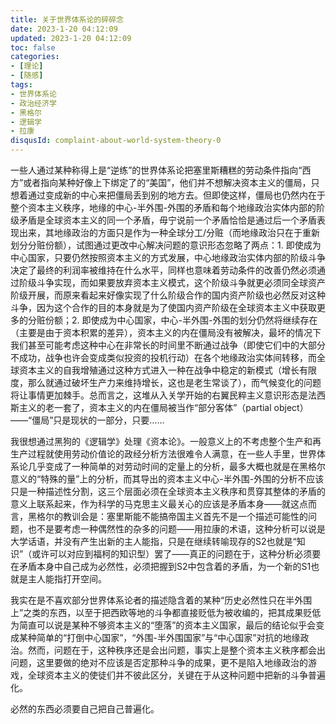 ```yaml
---
title: 关于世界体系论的碎碎念
date: 2023-1-20 04:12:09
updated: 2023-1-20 04:12:09
toc: false
categories:
- [理论]
- [随感]
tags: 
- 世界体系论
- 政治经济学
- 黑格尔
- 逻辑学
- 拉康
disqusId: complaint-about-world-system-theory-0
---
```


一些人通过某种称得上是“逆练”的世界体系论把塞里斯糟糕的劳动条件指向“西方”或者指向某种好像上下绑定了的“美国”，他们并不想解决资本主义的僵局，只想着通过变成新的中心来把僵局丢到别的地方去。但即使这样，僵局也仍然内在于整个资本主义秩序，地缘的中心-半外围-外围的矛盾和每个地缘政治实体内部的阶级矛盾是全球资本主义的同一个矛盾，毋宁说前一个矛盾恰恰是通过后一个矛盾表现出来，其地缘政治的方面只是作为一种全球分工/分赃（而地缘政治只在于重新划分分赃份额），试图通过更改中心解决问题的意识形态忽略了两点：1. 即使成为中心国家，只要仍然按照资本主义的方式发展，中心地缘政治实体内部的阶级斗争决定了最终的利润率被维持在什么水平，同样也意味着劳动条件的改善仍然必须通过阶级斗争实现，而如果要放弃资本主义模式，这个阶级斗争就更必须同全球资产阶级开展，而原来看起来好像实现了什么阶级合作的国内资产阶级也必然反对这种斗争，因为这个合作的目的本身就是为了使国内资产阶级在全球资本主义中获取更多的分赃份额；2. 即使成为中心国家，中心-半外围-外围的划分仍然将继续存在（主要是由于资本积累的差异），资本主义的内在僵局没有被解决，最坏的情况下我们甚至可能考虑这种中心在非常长的时间里不断通过战争（即使它们中的大部分不成功，战争也许会变成类似投资的投机行动）在各个地缘政治实体间转移，而全球资本主义的自我增殖通过这种方式进入一种在战争中稳定的新模式（增长有限度，那么就通过破坏生产力来维持增长，这也是老生常谈了），而气候变化的问题将让事情更加棘手。总而言之，这堆从入关学开始的右翼民粹主义意识形态是法西斯主义的老一套了，资本主义的内在僵局被当作“部分客体”（partial object）——“僵局”只是现状的一部分，只要……

我很想通过黑狗的《逻辑学》处理《资本论》。一般意义上的不考虑整个生产和再生产过程就使用劳动价值论的政经分析方法很难令人满意，在一些人手里，世界体系论几乎变成了一种简单的对劳动时间的定量上的分析，最多大概也就是在黑格尔意义的“特殊的量”上的分析，而其导出的资本主义中心-半外围-外围的分析不应该只是一种描述性分割，这三个层面必须在全球资本主义秩序和贯穿其整体的矛盾的意义上联系起来，作为科学的马克思主义最关心的应该是矛盾本身——就这点而言，黑格尔的教训会是：塞里斯能不能搞帝国主义首先不是一个描述可能性的问题，也不是要考虑一种偶然性的杂多的问题——用拉康的术语，这种分析可以说是大学话语，并没有产生出新的主人能指，只是在继续转喻现存的S2也就是“知识”（或许可以对应到福柯的知识型）罢了——真正的问题在于，这种分析必须要在矛盾本身中自己成为必然性，必须把握到S2中包含着的矛盾，为一个新的S1也就是主人能指打开空间。

我实在是不喜欢部分世界体系论者的描述隐含着的某种“历史必然性只在半外围上”之类的东西，以至于把西欧等地的斗争都直接贬低为被收编的，把其成果贬低为简直可以说是某种不够资本主义的“堕落”的资本主义国家，最后的结论似乎会变成某种简单的“打倒中心国家”，“外围-半外围国家”与“中心国家”对抗的地缘政治。然而，问题在于，这种秩序还是会出问题，事实上是整个资本主义秩序都会出问题，这里要做的绝对不应该是否定那种斗争的成果，更不是陷入地缘政治的游戏，全球资本主义的使徒们并不彼此区分，关键在于从这种问题中把新的斗争普遍化。

必然的东西必须要自己把自己普遍化。
